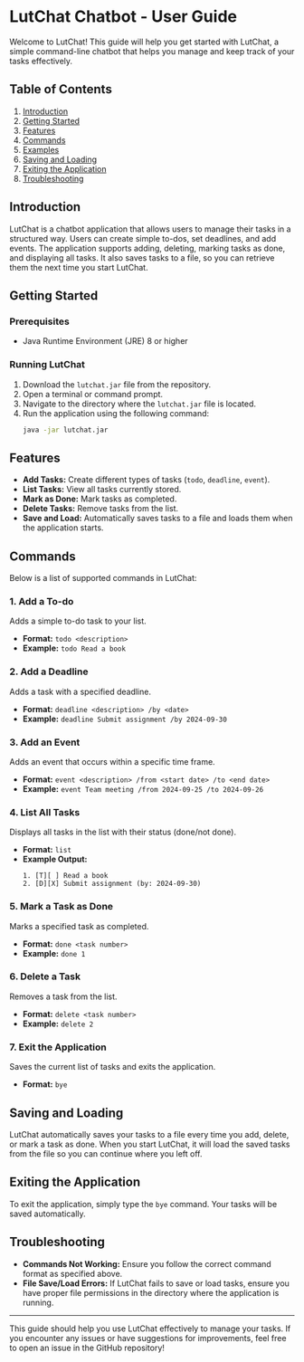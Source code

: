 # LutChat Chatbot - User Guide

Welcome to LutChat! This guide will help you get started with LutChat, a simple command-line chatbot that helps you manage and keep track of your tasks effectively.

## Table of Contents

1. [Introduction](#introduction)
2. [Getting Started](#getting-started)
3. [Features](#features)
4. [Commands](#commands)
5. [Examples](#examples)
6. [Saving and Loading](#saving-and-loading)
7. [Exiting the Application](#exiting-the-application)
8. [Troubleshooting](#troubleshooting)

## Introduction

LutChat is a chatbot application that allows users to manage their tasks in a structured way. Users can create simple to-dos, set deadlines, and add events. The application supports adding, deleting, marking tasks as done, and displaying all tasks. It also saves tasks to a file, so you can retrieve them the next time you start LutChat.

## Getting Started

### Prerequisites

- Java Runtime Environment (JRE) 8 or higher

### Running LutChat

1. Download the `lutchat.jar` file from the repository.
2. Open a terminal or command prompt.
3. Navigate to the directory where the `lutchat.jar` file is located.
4. Run the application using the following command:
   ```bash
   java -jar lutchat.jar
   ```

## Features

- **Add Tasks:** Create different types of tasks (`todo`, `deadline`, `event`).
- **List Tasks:** View all tasks currently stored.
- **Mark as Done:** Mark tasks as completed.
- **Delete Tasks:** Remove tasks from the list.
- **Save and Load:** Automatically saves tasks to a file and loads them when the application starts.

## Commands

Below is a list of supported commands in LutChat:

### 1. Add a To-do
Adds a simple to-do task to your list.
- **Format:** `todo <description>`
- **Example:** `todo Read a book`

### 2. Add a Deadline
Adds a task with a specified deadline.
- **Format:** `deadline <description> /by <date>`
- **Example:** `deadline Submit assignment /by 2024-09-30`

### 3. Add an Event
Adds an event that occurs within a specific time frame.
- **Format:** `event <description> /from <start date> /to <end date>`
- **Example:** `event Team meeting /from 2024-09-25 /to 2024-09-26`

### 4. List All Tasks
Displays all tasks in the list with their status (done/not done).
- **Format:** `list`
- **Example Output:**
  ```
  1. [T][ ] Read a book
  2. [D][X] Submit assignment (by: 2024-09-30)
  ```

### 5. Mark a Task as Done
Marks a specified task as completed.
- **Format:** `done <task number>`
- **Example:** `done 1`

### 6. Delete a Task
Removes a task from the list.
- **Format:** `delete <task number>`
- **Example:** `delete 2`

### 7. Exit the Application
Saves the current list of tasks and exits the application.
- **Format:** `bye`

## Saving and Loading

LutChat automatically saves your tasks to a file every time you add, delete, or mark a task as done. When you start LutChat, it will load the saved tasks from the file so you can continue where you left off.

## Exiting the Application

To exit the application, simply type the `bye` command. Your tasks will be saved automatically.

## Troubleshooting

- **Commands Not Working:** Ensure you follow the correct command format as specified above.
- **File Save/Load Errors:** If LutChat fails to save or load tasks, ensure you have proper file permissions in the directory where the application is running.

---

This guide should help you use LutChat effectively to manage your tasks. If you encounter any issues or have suggestions for improvements, feel free to open an issue in the GitHub repository!
